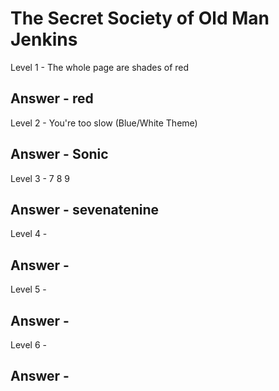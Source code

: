 # The Secret Society of Old Man Jenkins

Level 1 - The whole page are shades of red

Answer - red
--------------------------------------------------------
Level 2 - You're too slow (Blue/White Theme)

Answer - Sonic
--------------------------------------------------------
Level 3 - 7 8 9

Answer - sevenatenine
--------------------------------------------------------
Level 4 - 

Answer - 
--------------------------------------------------------
Level 5 - 

Answer - 
--------------------------------------------------------
Level 6 - 

Answer - 
--------------------------------------------------------
